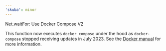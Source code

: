 ```yaml
---
'skuba': minor
---
```


Net.waitFor: Use Docker Compose V2

This function now executes `docker compose` under the hood as `docker-compose` stopped receiving updates in July 2023. See the [Docker manual](https://docs.docker.com/compose/migrate/) for more information.
